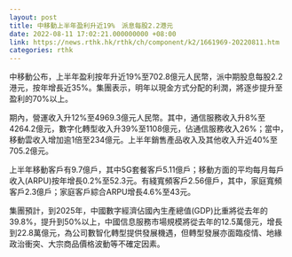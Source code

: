 ```yaml
---
layout: post
title: 中移動上半年盈利升近19%　派息每股2.2港元
date: 2022-08-11 17:02:21.000000000 +08:00
link: https://news.rthk.hk/rthk/ch/component/k2/1661969-20220811.htm
categories: rthk
---
```


中移動公布，上半年盈利按年升近19%至702.8億元人民幣，派中期股息每股2.2港元，按年增長近35%。集團表示，明年以現金方式分配的利潤，將逐步提升至盈利的70%以上。

期內，營運收入升12%至4969.3億元人民幣。其中，通信服務收入升8%至4264.2億元，數字化轉型收入升39%至1108億元，佔通信服務收入26%；當中，移動雲收入增加逾1倍至234億元。上半年銷售產品收入及其他收入升近40%至705.2億元。

上半年移動客戶有9.7億戶，其中5G套餐客戶5.11億戶；移動方面的平均每月每戶收入(ARPU)按年增長0.2%至52.3元。有綫寬頻客戶2.56億戶，其中，家庭寬頻客戶2.3億戶；家庭客戶綜合ARPU增長4.6%至43元。

集團預計，到2025年，中國數字經濟佔國內生產總值(GDP)比重將從去年的39.8%，提升到50%以上，中國信息服務市場規模將從去年的12.5萬億元，增長到22.8萬億元，為公司數智化轉型提供發展機遇，但轉型發展亦面臨疫情、地緣政治衝突、大宗商品價格波動等不確定因素。
